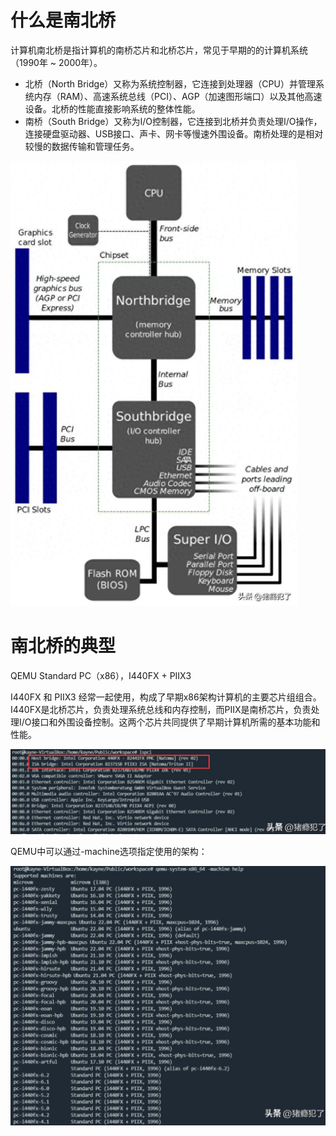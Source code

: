 # 什么是南北桥

计算机南北桥是指计算机的南桥芯片和北桥芯片，常见于早期的的计算机系统（1990年 \~ 2000年）。

* 北桥（North Bridge）又称为系统控制器，它连接到处理器（CPU）并管理系统内存（RAM）、高速系统总线（PCI）、AGP（加速图形端口）以及其他高速设备。北桥的性能直接影响系统的整体性能。
* 南桥（South Bridge）又称为I/O控制器，它连接到北桥并负责处理I/O操作，连接硬盘驱动器、USB接口、声卡、网卡等慢速外围设备。南桥处理的是相对较慢的数据传输和管理任务。

![](assets/20250322_235919_image.png)

# 南北桥的典型

QEMU Standard PC（x86），I440FX + PIIX3

I440FX 和 PIIX3 经常一起使用，构成了早期x86架构计算机的主要芯片组组合。I440FX是北桥芯片，负责处理系统总线和内存控制，而PIIX是南桥芯片，负责处理I/O接口和外围设备控制。这两个芯片共同提供了早期计算机所需的基本功能和性能。

![](assets/20250322_235937_image.png)

QEMU中可以通过-machine选项指定使用的架构：

![](assets/20250322_235957_image.png)
